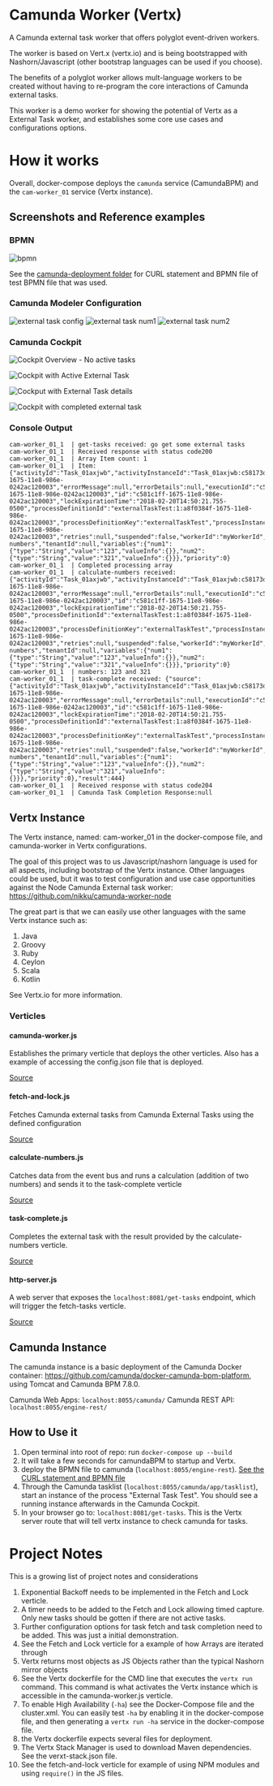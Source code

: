 # Camunda Worker (Vertx)

A Camunda external task worker that offers polyglot event-driven workers.

The worker is based on Vert.x (vertx.io) and is being bootstrapped with Nashorn/Javascript (other bootstrap languages can be used if you choose).

The benefits of a polyglot worker allows mult-language workers to be created without having to re-program the core interactions of Camunda external tasks.

This worker is a demo worker for showing the potential of Vertx as a External Task worker, and establishes some core use cases and configurations options.


# How it works

Overall, docker-compose deploys the `camunda` service (CamundaBPM) and the `cam-worker_01` service (Vertx instance).

## Screenshots and Reference examples

### BPMN

![bpmn](./docs/camunda-deployment/external-task-test.png)

See the [camunda-deployment folder](./docs/camunda-deployment/external-task-test.bpmn) for CURL statement and BPMN file of test BPMN file that was used.

### Camunda Modeler Configuration

![external task config](./docs/camunda-modeler/modeler-external-task.png)
![external task num1](./docs/camunda-modeler/modeler-num1.png)
![external task num2](./docs/camunda-modeler/modeler-num2.png)

### Camunda Cockpit
![Cockpit Overview - No active tasks](./docs/camunda-cockpit/cockpit-overview.png)

![Cockpit with Active External Task](./docs/camunda-cockpit/cockpit-active-external-task-overview.png)

![Cockput with External Task details](./docs/camunda-cockpit/cockpit-active-external-task-instance.png)

![Cockpit with completed external task](./docs/camunda-cockpit/cockpit-completed-external-task-instance.png)

### Console Output

```
cam-worker_01_1  | get-tasks received: go get some external tasks
cam-worker_01_1  | Received response with status code200
cam-worker_01_1  | Array Item count: 1
cam-worker_01_1  | Item: {"activityId":"Task_01axjwb","activityInstanceId":"Task_01axjwb:c58173d9-1675-11e8-986e-0242ac120003","errorMessage":null,"errorDetails":null,"executionId":"c58173d8-1675-11e8-986e-0242ac120003","id":"c581c1ff-1675-11e8-986e-0242ac120003","lockExpirationTime":"2018-02-20T14:50:21.755-0500","processDefinitionId":"externalTaskTest:1:a8f0384f-1675-11e8-986e-0242ac120003","processDefinitionKey":"externalTaskTest","processInstanceId":"c580fea6-1675-11e8-986e-0242ac120003","retries":null,"suspended":false,"workerId":"myWorkerId","topicName":"calculate-numbers","tenantId":null,"variables":{"num1":{"type":"String","value":"123","valueInfo":{}},"num2":{"type":"String","value":"321","valueInfo":{}}},"priority":0}
cam-worker_01_1  | Completed processing array
cam-worker_01_1  | calculate-numbers received: {"activityId":"Task_01axjwb","activityInstanceId":"Task_01axjwb:c58173d9-1675-11e8-986e-0242ac120003","errorMessage":null,"errorDetails":null,"executionId":"c58173d8-1675-11e8-986e-0242ac120003","id":"c581c1ff-1675-11e8-986e-0242ac120003","lockExpirationTime":"2018-02-20T14:50:21.755-0500","processDefinitionId":"externalTaskTest:1:a8f0384f-1675-11e8-986e-0242ac120003","processDefinitionKey":"externalTaskTest","processInstanceId":"c580fea6-1675-11e8-986e-0242ac120003","retries":null,"suspended":false,"workerId":"myWorkerId","topicName":"calculate-numbers","tenantId":null,"variables":{"num1":{"type":"String","value":"123","valueInfo":{}},"num2":{"type":"String","value":"321","valueInfo":{}}},"priority":0}
cam-worker_01_1  | numbers: 123 and 321
cam-worker_01_1  | task-complete received: {"source":{"activityId":"Task_01axjwb","activityInstanceId":"Task_01axjwb:c58173d9-1675-11e8-986e-0242ac120003","errorMessage":null,"errorDetails":null,"executionId":"c58173d8-1675-11e8-986e-0242ac120003","id":"c581c1ff-1675-11e8-986e-0242ac120003","lockExpirationTime":"2018-02-20T14:50:21.755-0500","processDefinitionId":"externalTaskTest:1:a8f0384f-1675-11e8-986e-0242ac120003","processDefinitionKey":"externalTaskTest","processInstanceId":"c580fea6-1675-11e8-986e-0242ac120003","retries":null,"suspended":false,"workerId":"myWorkerId","topicName":"calculate-numbers","tenantId":null,"variables":{"num1":{"type":"String","value":"123","valueInfo":{}},"num2":{"type":"String","value":"321","valueInfo":{}}},"priority":0},"result":444}
cam-worker_01_1  | Received response with status code204
cam-worker_01_1  | Camunda Task Completion Response:null
```


## Vertx Instance

The Vertx instance, named: cam-worker_01 in the docker-compose file, and camunda-worker in Vertx configurations.

The goal of this project was to us Javascript/nashorn language is used for all aspects, including bootstrap of the Vertx instance.  Other languages could be used, but it was to test configuration and use case opportunities against the Node Camunda External task worker: https://github.com/nikku/camunda-worker-node

The great part is that we can easily use other languages with the same Vertx instance such as:

1. Java
1. Groovy
1. Ruby
1. Ceylon
1. Scala
1. Kotlin

See Vertx.io for more information.


### Verticles

#### camunda-worker.js

Establishes the primary verticle that deploys the other verticles.
Also has a example of accessing the config.json file that is deployed.

[Source](./worker/camunda-worker.js)

#### fetch-and-lock.js

Fetches Camunda external tasks from Camunda External Tasks using the defined configuration

[Source](./worker/fetch-tasks/fetch-and-lock.js)

#### calculate-numbers.js

Catches data from the event bus and runs a calculation (addition of two numbers) and sends it to the task-complete verticle 

[Source](./worker/process-calculate-numbers/calculate-numbers.js)

#### task-complete.js

Completes the external task with the result provided by the calculate-numbers verticle.

[Source](./worker/task-complete/task-complete.js)

#### http-server.js

A web server that exposes the `localhost:8081/get-tasks` endpoint, which will trigger the fetch-tasks verticle.

[Source](./worker/http-server/httpserver.js)

## Camunda Instance

The camunda instance is a basic deployment of the Camunda Docker container: https://github.com/camunda/docker-camunda-bpm-platform, using Tomcat and Camunda BPM 7.8.0.

Camunda Web Apps: `localhost:8055/camunda/`
Camunda REST API: `localhost:8055/engine-rest/`


## How to Use it

1. Open terminal into root of repo: run `docker-compose up --build`
1. It will take a few seconds for camundaBPM to startup and Vertx.
1. deploy the BPMN file to camunda (`localhost:8055/engine-rest`).  [See the CURL statement and BPMN file](./docs/camunda-deployment)
1. Through the Camunda tasklist (`localhost:8055/camunda/app/tasklist`), start an instance of the process "External Task Test".  You should see a running instance afterwards in the Camunda Cockpit.
1. In your browser go to: `localhost:8081/get-tasks`.  This is the Vertx server route that will tell vertx instance to check camunda for tasks.


# Project Notes

This is a growing list of project notes and considerations

1. Exponential Backoff needs to be implemented in the Fetch and Lock verticle.
1. A timer needs to be added to the Fetch and Lock allowing timed capture.  Only new tasks should be gotten if there are not active tasks.
1. Further configuration options for task fetch and task completion need to be added.  This was just a initial demonstration.
1. See the Fetch and Lock verticle for a example of how Arrays are iterated through
1. Vertx returns most objects as JS Objects rather than the typical Nashorn mirror objects
1. See the Vertx dockerfile for the CMD line that executes the `vertx run` command.  This command is what activates the Vertx instance which is accessible in the camunda-worker.js verticle.
1. To enable High Availability (`-ha`) see the Docker-Compose file and the cluster.xml.  You can easily test `-ha` by enabling it in the docker-compose file, and then generating a `vertx run -ha` service in the docker-compose file.
1. the Vertx dockerfile expects several files for deployment.
1. The Vertx Stack Manager is used to download Maven dependencies.  See the verxt-stack.json file.
1. See the fetch-and-lock verticle for example of using NPM modules and using `require()` in the JS files.



